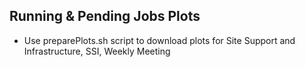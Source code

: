 Running & Pending Jobs Plots
----------------------------
- Use preparePlots.sh script to download plots for Site Support and Infrastructure, SSI, Weekly Meeting
